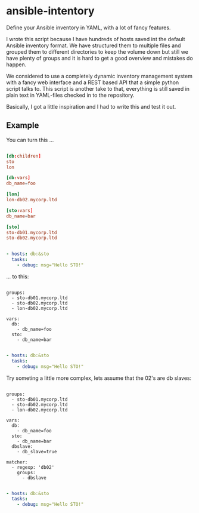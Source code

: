 # ansible-intentory

Define your Ansible inventory in YAML, with a lot of fancy features.

I wrote this script because I have hundreds of hosts saved int the 
default Ansible inventory format. We have structured them to multiple 
files and grouped them to different directories to keep the volume 
down but still we have plenty of groups and it is hard to get a good 
overview and mistakes do happen.

We considered to use a completely dynamic inventory management system 
with a fancy web interface and a REST based API that a simple python 
script talks to. This script is another take to that, everything is 
still saved in plain text in YAML-files checked in to the repository.

Basically, I got a little inspiration and I had to write this and test
it out.

## Example

You can turn this ...

```toml

[db:children]
sto
lon

[db:vars]
db_name=foo

[lon]
lon-db02.mycorp.ltd

[sto:vars]
db_name=bar

[sto]
sto-db01.mycorp.ltd
sto-db02.mycorp.ltd

```

```yaml

- hosts: db:&sto
  tasks:
    - debug: msg="Hello STO!"

```

... to this:

```

groups:
  - sto-db01.mycorp.ltd
  - sto-db02.mycorp.ltd
  - lon-db02.mycorp.ltd

vars:
  db:
    - db_name=foo
  sto:
    - db_name=bar

```

```yaml

- hosts: db:&sto
  tasks:
    - debug: msg="Hello STO!"

```

Try someting a little more complex, lets assume that the 02's are db slaves:

```

groups:
  - sto-db01.mycorp.ltd
  - sto-db02.mycorp.ltd
  - lon-db02.mycorp.ltd

vars:
  db:
    - db_name=foo
  sto:
    - db_name=bar
  dbslave:
    - db_slave=true

matcher:
  - regexp: 'db02'
    groups:
	  - dbslave

```

```yaml

- hosts: db:&sto
  tasks:
    - debug: msg="Hello STO!"

```
